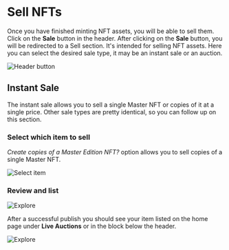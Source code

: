 # Sell NFTs

Once you have finished minting NFT assets, you will be able to sell them. Click on the **Sale** button in the header.
After clicking on the **Sale** button, you will be redirected to a Sell section. It's intended for selling NFT assets.
Here you can select the desired sale type, it may be an instant sale or an auction.

![Header button](/assets/storefront/sell/select-type.png#radius#shadow)

## Instant Sale

The instant sale allows you to sell a single Master NFT or copies of it at a single price. Other sale types are pretty identical, so you can follow up on this section.

### Select which item to sell

_Create copies of a Master Edition NFT?_ option allows you to sell copies of a single Master NFT.

![Select item](/assets/storefront/sell/select-item.gif#radius#shadow)

### Review and list

![Explore](/assets/storefront/sell/process.gif#radius#shadow)

After a successful publish you should see your item listed on the home page under **Live Auctions** or in the block below the header.

![Explore](/assets/storefront/sell/instant-sale-explore.png#radius#shadow)
